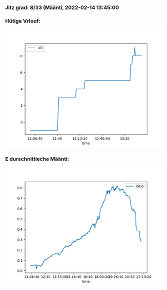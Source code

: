 ### Jitz grad: 8/33 (Määnti, 2022-02-14 13:45:00

### Hütige Vrlouf:
![Graph](Today.png)

### E durschnittleche Määnti:
![Graph](Määnti.png)